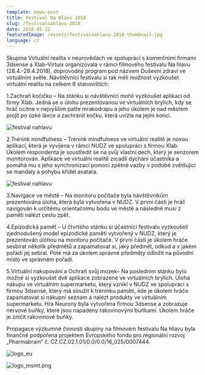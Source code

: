 ```yaml
---
template: news-post
title: Festival Na Hlavu 2018
slug: /festivalnahlavu-2018
date: 2018-05-22
featuredImage: /assets/festivalnahlavu-2018-thumbnail.jpg
language: cz
---
```


Skupina Virtuální realita v neurovědách ve spolupráci s komerčními firmami 3dsense a Xlab-Virtuix organizovala v rámci filmového festivalu Na hlavu (28.4.-29.4.2018), doprovodný program pod názvem Duševní zdraví ve virtuálním světe. Návštěvníci festivalu si tak měli možnost vyzkoušet virtuální realitu na celkem 6 stanovištích:

1.Zachraň kočičku – Na stánku si návštěvníci mohli vyzkoušet aplikaci od firmy Xlab. Jedná se o úlohu prezentovanou ve virtuálních brýlích, kdy se hráč ocitne v nejvyšším patře mrakodrapu a jeho úkolem je nad městem projít po úzké lávce a zachránit kočku, která uvízla na jejím konci.

![festival nahlavu](/festivalnahlavu-02.jpg "festival nahlavu")

2.Trénink mindfulness – Trénink mindfulness ve virtuální realitě je novou aplikací, která je vyvíjena v rámci NUDZ ve spolupráci s firmou Xlab. Úkolem respondenta je soustředit se na svůj vlastní dech, který je senzorem monitorován. Aplikace ve virtuální realitě zrcadlí dýchání účastníka a pomáhá mu s jeho synchronizací pomocí zpětné vazby v podobě zvětšující se mandaly a pohybu křídel avatara.

![festival nahlavu](/festivalnahlavu-03.jpg "festival nahlavu")

3.Navigace ve městě – Na monitoru počítače byla návštěvníkům prezentována úloha, která byla vytvořena v NUDZ. V první části je hráč navigován k určitému orientačnímu bodu ve městě a následně musí z paměti nalézt cestu zpět.

4.Epizodická paměť – U čtvrtého stánku si účastníci festivalu vyzkoušeli zjednodušený model epizodické paměti vytvořený v NUDZ, který je prezentován úlohou na monitoru počítače. V první části je úkolem hráče sesbírat několik předmětů a zapamatovat si, jaký předmět, odkud a v jakém pořadí jej sebral. Poté má za úkolem správné předměty odložit na původní místo ve správném pořadí.

5.Virtuální nakupování a Ochraň svůj mozek– Na posledním stánku bylo možné si vyzkoušet dvě aplikace zobrazené ve virtuálních brýlích. Úloha nákupu ve virtuálním supermarketu, který vznikl v NUDZ ve spolupráci s firmou 3dsense, který má sloužit k tréninku paměti, kde je úkolem hráče zapamatovat si nákupní seznam a nalézt produkty ve virtuálním supermarketu. Hra Neurony byla vytvořena firmou 3dsense a zobrazuje nervové buňky, které jsou napadeny rakovinovými buňkami. Úkolem hráče je zničit rakovinové buňky.

Propagace výzkumné činnosti skupiny na filmovém festivalu Na Hlavu byla finančně podpořena projektem Evropského fondu pro regionální rozvoj „Pharmabrain“ č. CZ.CZ.02.1.01/0.0/0.0/16_025/0007444.

![logo_eu](/logo-eu.png "logo_eu")

![logo_msmt.png](/logo-msmt.png "logo_msmt")

